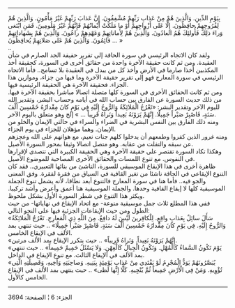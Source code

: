 ------------------------------------------------------------------------

بِيَوْمِ الدِّينِ. وَالَّذِينَ هُمْ مِنْ عَذابِ رَبِّهِمْ مُشْفِقُونَ. إِنَّ عَذابَ رَبِّهِمْ غَيْرُ مَأْمُونٍ.
وَالَّذِينَ هُمْ لِفُرُوجِهِمْ حافِظُونَ. إِلَّا عَلى أَزْواجِهِمْ أَوْ ما مَلَكَتْ أَيْمانُهُمْ فَإِنَّهُمْ غَيْرُ
مَلُومِينَ. فَمَنِ ابْتَغى وَراءَ ذلِكَ فَأُولئِكَ هُمُ العادُونَ. وَالَّذِينَ هُمْ لِأَماناتِهِمْ وَعَهْدِهِمْ
راعُونَ. وَالَّذِينَ هُمْ بِشَهاداتِهِمْ قائِمُونَ. وَالَّذِينَ هُمْ عَلى صَلاتِهِمْ يُحافِظُونَ ... »  
..  
ولقد كان الاتجاه الرئيسي في سورة الحاقة إلى تقرير حقيقة الجد الصارم في
شأن العقيدة. ومن ثم كانت حقيقة الآخرة واحدة من حقائق أخرى في السورة،
كحقيقة أخذ المكذبين أخذا صارما في الأرض وأخذ كل من يبدل في العقيدة بلا
تسامح.. فأما الاتجاه الرئيسي في سورة المعارج فهو إلى تقرير حقيقة الآخرة
وما فيها من جزاء، وموازين هذا الجزاء. فحقيقة الآخرة هي الحقيقة الرئيسية
فيها.  
ومن ثم كانت الحقائق الأخرى في السورة كلها متصلة اتصالا مباشرا بحقيقة
الآخرة فيها. من ذلك حديث السورة عن الفارق بين حساب الله في أيامه وحساب
البشر، وتقدير الله لليوم الآخر وتقدير البشر: «تَعْرُجُ الْمَلائِكَةُ وَالرُّوحُ إِلَيْهِ
فِي يَوْمٍ كانَ مِقْدارُهُ خَمْسِينَ أَلْفَ سَنَةٍ، فَاصْبِرْ صَبْراً جَمِيلًا. إِنَّهُمْ يَرَوْنَهُ بَعِيداً
وَنَراهُ قَرِيباً ... » إلخ وهو متعلق باليوم الآخر.  
ومنه ذلك الفارق بين النفس البشرية في الضراء والسراء في حالتي الإيمان
والخلو من الإيمان. وهما مؤهلان للجزاء في يوم الجزاء.  
ومنه غرور الذين كفروا وطمعهم أن يدخلوا كلهم جنات نعيم، مع هوانهم على
الله وعجزهم عن سبقه والتفلت من عقابه. وهو متصل اتصالا وثيقا بمحور السورة
الأصيل.  
وهكذا تكاد السورة تقتصر على حقيقة الآخرة وهي الحقيقة الكبيرة التي تتصدى
لإقرارها في النفوس. مع تنوع اللمسات والحقائق الأخرى المصاحبة للموضوع
الأصيل.  
ظاهرة أخرى في هذا الإيقاع الموسيقي للسورة، الناشئ من بنائها التعبيري..
فقد كان التنوع الإيقاعي في الحاقة ناشئا من تغير القافية في السياق من
فقرة لفقرة. وفق المعنى والجو فيه.. فأما هنا في سورة المعارج فالتنوع أبعد
نطاقا، لأنه يشمل تنوع الجملة الموسيقية كلها لا إيقاع القافية وحدها.
والجملة الموسيقية هنا أعمق وأعرض وأشد تركيبا. ويكثر هذا التنوع في شطر
السورة الأول بشكل ملحوظ.  
ففي هذا المطلع ثلاث جمل موسيقية منوعة- مع اتحاد الإيقاع في نهاياتها- من
حيث الطول ومن حيث الإيقاعات الجزئية فيها على النحو التالي:  
«سَأَلَ سائِلٌ بِعَذابٍ واقِعٍ. لِلْكافِرينَ لَيْسَ لَهُ دافِعٌ. مِنَ اللَّهِ ذِي الْمَعارِجِ. تَعْرُجُ
الْمَلائِكَةُ وَالرُّوحُ إِلَيْهِ. فِي يَوْمٍ كانَ مِقْدارُهُ خَمْسِينَ أَلْفَ سَنَةٍ. فَاصْبِرْ صَبْراً جَمِيلًا»
.. حيث تنتهي بمد الألف في الإيقاع الخامس.  
«إِنَّهُمْ يَرَوْنَهُ بَعِيداً. وَنَراهُ قَرِيباً» .. حيث يتكرر الإيقاع بمد الألف مرتين.  
«يَوْمَ تَكُونُ السَّماءُ كَالْمُهْلِ. وَتَكُونُ الْجِبالُ كَالْعِهْنِ. وَلا يَسْئَلُ حَمِيمٌ حَمِيماً» ..
حيث تنتهي بمد الألف في الإيقاع الثالث. مع تنوع الإيقاع في الداخل.  
«يُبَصَّرُونَهُمْ يَوَدُّ الْمُجْرِمُ لَوْ يَفْتَدِي مِنْ عَذابِ يَوْمِئِذٍ بِبَنِيهِ. وَصاحِبَتِهِ وَأَخِيهِ.
وَفَصِيلَتِهِ الَّتِي تُؤْوِيهِ. وَمَنْ فِي الْأَرْضِ جَمِيعاً ثُمَّ يُنْجِيهِ. كَلَّا إِنَّها لَظى» .. حيث
ينتهي بمد الألف في الإيقاع الخامس كالأول.

------------------------------------------------------------------------

الجزء: 6 ¦ الصفحة: 3694
